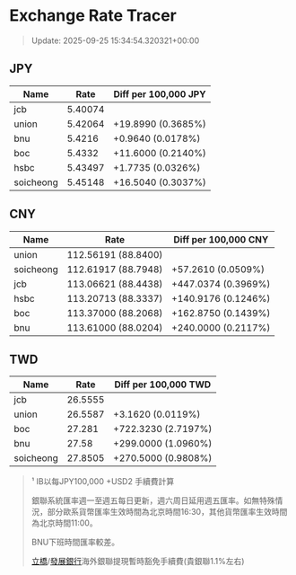 # Exchange Rate Tracer

> Update: 2025-09-25 15:34:54.320321+00:00

## JPY

| Name      |    Rate | Diff per 100,000 JPY   |
|-----------|---------|------------------------|
| jcb       | 5.40074 |                        |
| union     | 5.42064 | +19.8990 (0.3685%)     |
| bnu       | 5.4216  | +0.9640 (0.0178%)      |
| boc       | 5.4332  | +11.6000 (0.2140%)     |
| hsbc      | 5.43497 | +1.7735 (0.0326%)      |
| soicheong | 5.45148 | +16.5040 (0.3037%)     |

## CNY

| Name      | Rate                | Diff per 100,000 CNY   |
|-----------|---------------------|------------------------|
| union     | 112.56191	(88.8400) |                        |
| soicheong | 112.61917	(88.7948) | +57.2610 (0.0509%)     |
| jcb       | 113.06621	(88.4438) | +447.0374 (0.3969%)    |
| hsbc      | 113.20713	(88.3337) | +140.9176 (0.1246%)    |
| boc       | 113.37000	(88.2068) | +162.8750 (0.1439%)    |
| bnu       | 113.61000	(88.0204) | +240.0000 (0.2117%)    |

## TWD

| Name      |    Rate | Diff per 100,000 TWD   |
|-----------|---------|------------------------|
| jcb       | 26.5555 |                        |
| union     | 26.5587 | +3.1620 (0.0119%)      |
| boc       | 27.281  | +722.3230 (2.7197%)    |
| bnu       | 27.58   | +299.0000 (1.0960%)    |
| soicheong | 27.8505 | +270.5000 (0.9808%)    |


> ¹ IB以每JPY100,000 +USD2 手續費計算
>
> 銀聯系統匯率週一至週五每日更新，週六周日延用週五匯率。如無特殊情況，部分歐系貨幣匯率生效時間為北京時間16:30，其他貨幣匯率生效時間為北京時間11:00。
>
> BNU下班時間匯率較差。
>
> [立橋](https://www.wlbank.com.mo/uploads/ueditor/file/20181211/1544536513900230.pdf)/[發展銀行](https://www.mdb.com.mo/Service_Charges_20230728.pdf)海外銀聯提現暫時豁免手續費(貴銀聯1.1%左右)

